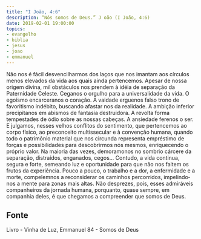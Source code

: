 ```yaml
---
title: "I João, 4:6"
description: “Nós somos de Deus.” J oão (I João, 4:6)
date: 2019-02-01 19:00:00
topics: 
- evangelho
- biblia
- jesus
- joao
- emmanuel
---
```


Não nos é fácil desvencilharmos dos laços que nos imantam aos círculos
menos elevados da vida aos quais ainda pertencemos.
Apesar de nossa origem divina, mil obstáculos nos prendem à idéia de
separação da Paternidade Celeste.
Cega­nos o orgulho para a universalidade da vida.
O egoísmo encarcera­nos o coração.
A vaidade ergue­nos falso trono de favoritismo indébito, buscando afastar­
nos da realidade.
A ambição inferior precipita­nos em abismos de fantasia destruidora.
A revolta forma tempestades de ódio sobre as nossas cabeças.
A ansiedade fere­nos o ser.
E julgamos, nesses velhos conflitos do sentimento, que pertencemos ao
corpo físico, ao preconceito multissecular e à convenção humana, quando todo o
patrimônio material que nos circunda representa empréstimo de forças e
possibilidades para descobrirmos nós mesmos, enriquecendo o próprio valor.
Na maioria das vezes, demoramo­nos no sombrio cárcere da separação,
distraídos, enganados, cegos...
Contudo, a vida continua, segura e forte, semeando luz e oportunidade para
que não nos faltem os frutos da experiência.
Pouco a pouco, o trabalho e a dor, a enfermidade e a morte, compelem­nos
a reconsiderar os caminhos percorridos, impelindo­nos a mente para zonas mais
altas. Não desprezes, pois, esses admiráveis companheiros da jornada humana,
porquanto, quase sempre, em companhia deles, é que chegamos a compreender que
somos de Deus.




## Fonte
Livro - Vinha de Luz, Emmanuel
84 - Somos de Deus
